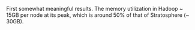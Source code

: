 First somewhat meaningful results. The memory utilization in Hadoop ~ 15GB per node at its peak, which is around 50% of that of Stratosphere (~ 30GB). 
